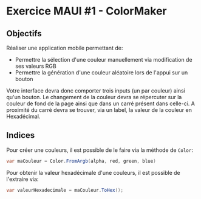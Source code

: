 # Exercice MAUI #1 - ColorMaker

## Objectifs

Réaliser une application mobile permettant de: 

- Permettre la sélection d'une couleur manuellement via modification de ses valeurs RGB
- Permettre la génération d'une couleur aléatoire lors de l'appui sur un bouton

Votre interface devra donc comporter trois inputs (un par couleur) ainsi qu'un bouton. Le changement de la couleur devra se répercuter sur la couleur de fond de la page ainsi que dans un carré présent dans celle-ci. A proximité du carré devra se trouver, via un label, la valeur de la couleur en Hexadécimal. 

## Indices

Pour créer une couleurs, il est possible de le faire via la méthode de `Color`: 

```c#
var maCouleur = Color.FromArgb(alpha, red, green, blue)
```

Pour obtenir la valeur hexadécimale d'une couleurs, il est possible de l'extraire via: 
```c#
var valeurHexadecimale = maCouleur.ToHex();
```